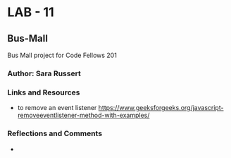 # LAB - 11

## Bus-Mall
Bus Mall project for Code Fellows 201

### Author: Sara Russert

### Links and Resources
* to remove an event listener https://www.geeksforgeeks.org/javascript-removeeventlistener-method-with-examples/

### Reflections and Comments
* 